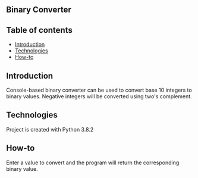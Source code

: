 ## Binary Converter

## Table of contents
* [Introduction](#introduction)
* [Technologies](#technologies)
* [How-to](#how-to)

## Introduction
Console-based binary converter can be used to convert base 10 integers to binary values. Negative integers will be converted using two's complement.

## Technologies
Project is created with Python 3.8.2

## How-to
Enter a value to convert and the program will return the corresponding binary value.